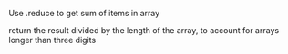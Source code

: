 Use .reduce to get sum of items in array

return the result divided by the length of the array, to account for arrays longer than three digits
